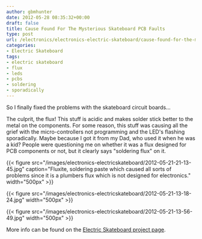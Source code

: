 ```yaml
---
author: gbmhunter
date: 2012-05-28 08:35:32+00:00
draft: false
title: Cause Found For The Mysterious Skateboard PCB Faults
type: post
url: /electronics/electronics-electric-skateboard/cause-found-for-the-mysterious-skateboard-pcb-faults
categories:
- Electric Skateboard
tags:
- electric skateboard
- flux
- leds
- pcbs
- soldering
- sporadically
---
```


So I finally fixed the problems with the skateboard circuit boards...

The culprit, the flux! This stuff is acidic and makes solder stick better to the metal on the components. For some reason, this stuff was causing all the grief with the micro-controllers not programming and the LED's flashing sporadically. Maybe because I got it from my Dad, who used it when he was a kid? People were questioning me on whether it was a flux designed for PCB components or not, but it clearly says "soldering flux" on it.

{{< figure src="/images/electronics-electricskateboard/2012-05-21-21-13-45.jpg" caption="Fluxite, soldering paste which caused all sorts of problems since it is a plumbers flux which is not designed for electronics."  width="500px" >}}

{{< figure src="/images/electronics-electricskateboard/2012-05-21-13-18-24.jpg"   width="500px" >}}

{{< figure src="/images/electronics-electricskateboard/2012-05-21-13-56-49.jpg"   width="500px" >}}

More info can be found on the [Electric Skateboard project page](http://blog.mbedded.ninja/electronics/projects/electric-skateboard).
